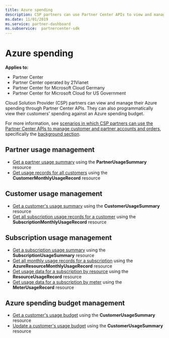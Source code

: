 ```yaml
---
title: Azure spending
description: CSP partners can use Partner Center APIs to view and manage their Azure spending. They can also programmatically view their customers' Azure spending against their budget.
ms.date: 11/01/2019
ms.service: partner-dashboard
ms.subservice:  partnercenter-sdk
---
```


# Azure spending

**Applies to:**

- Partner Center
- Partner Center operated by 21Vianet
- Partner Center for Microsoft Cloud Germany
- Partner Center for Microsoft Cloud for US Government

Cloud Solution Provider (CSP) partners can view and manage their Azure spending through Partner Center APIs. They can also programmatically view their customers' spending against an Azure spending budget.

For more information, see [scenarios in which CSP partners can use the Partner Center APIs to manage customer and partner accounts and orders](scenarios.md), specifically the [background section](scenarios.md#background).

## Partner usage management

- [Get a partner usage summary](get-a-partner-usage-summary.md) using the **PartnerUsageSummary** resource
- [Get usage records for all customers](get-a-customer-s-usage-records.md) using the **CustomerMonthlyUsageRecord** resource

## Customer usage management

- [Get a customer's usage summary](get-a-customer-usage-summary.md) using the **CustomerUsageSummary** resource
- [Get all subscription usage records for a customer](get-a-customer-subscription-s-usage-records.md) using the **SubscriptionMonthlyUsageRecord** resource

## Subscription usage management

- [Get a subscription usage summary](get-a-customer-subscription-usage-summary.md) using the **SubscriptionUsageSummary** resource
- [Get all monthly usage records for a subscription](get-all-monthly-usage-records-for-a-subscription.md) using the **AzureResourceMonthlyUsageRecord** resource
- [Get usage data for a subscription by resource](get-a-customer-subscription-resource-usage-records.md) using the **ResourceUsageRecord** resource
- [Get usage data for a subscription by meter](get-a-customer-subscription-meter-usage-records.md) using the **MeterUsageRecord** resource

## Azure spending budget management

- [Get a customer's usage budget](get-a-customer-s-usage-spending-budget.md) using the **CustomerUsageSummary** resource
- [Update a customer's usage budget](update-a-customer-s-usage-spending-budget.md) using the **CustomerUsageSummary** resource
